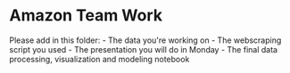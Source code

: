 # Amazon Team Work

Please add in this folder: 
	- The data you're working on
	- The webscraping script you used
	- The presentation you will do in Monday
	- The final data processing, visualization and modeling notebook
